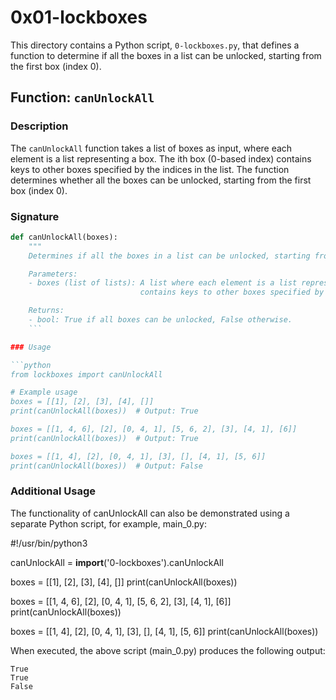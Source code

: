 # 0x01-lockboxes

This directory contains a Python script, `0-lockboxes.py`, that defines a function to determine if all the boxes in a list can be unlocked, starting from the first box (index 0).

## Function: `canUnlockAll`

### Description

The `canUnlockAll` function takes a list of boxes as input, where each element is a list representing a box. The ith box (0-based index) contains keys to other boxes specified by the indices in the list. The function determines whether all the boxes can be unlocked, starting from the first box (index 0).

### Signature

```python
def canUnlockAll(boxes):
    """
    Determines if all the boxes in a list can be unlocked, starting from the first box (index 0).

    Parameters:
    - boxes (list of lists): A list where each element is a list representing a box. The ith box (0-based index)
                             contains keys to other boxes specified by the indices in the list.

    Returns:
    - bool: True if all boxes can be unlocked, False otherwise.
    ```

### Usage

```python
from lockboxes import canUnlockAll

# Example usage
boxes = [[1], [2], [3], [4], []]
print(canUnlockAll(boxes))  # Output: True

boxes = [[1, 4, 6], [2], [0, 4, 1], [5, 6, 2], [3], [4, 1], [6]]
print(canUnlockAll(boxes))  # Output: True

boxes = [[1, 4], [2], [0, 4, 1], [3], [], [4, 1], [5, 6]]
print(canUnlockAll(boxes))  # Output: False
```

### Additional Usage

The functionality of canUnlockAll can also be demonstrated using 
a separate Python script, for example, main_0.py:

#!/usr/bin/python3

canUnlockAll = __import__('0-lockboxes').canUnlockAll

boxes = [[1], [2], [3], [4], []]
print(canUnlockAll(boxes))

boxes = [[1, 4, 6], [2], [0, 4, 1], [5, 6, 2], [3], [4, 1], [6]]
print(canUnlockAll(boxes))

boxes = [[1, 4], [2], [0, 4, 1], [3], [], [4, 1], [5, 6]]
print(canUnlockAll(boxes))


When executed, the above script (main_0.py) produces the following output:

```$ ./main_0.py
True
True
False

